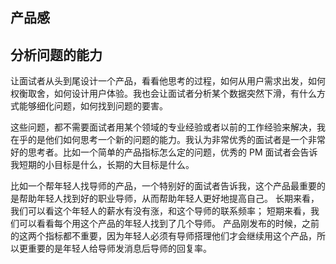 ## 产品感

## 分析问题的能力



让面试者从头到尾设计一个产品，看看他思考的过程，如何从用户需求出发，如何权衡取舍，如何设计用户体验。我也会让面试者分析某个数据突然下滑，有什么方式能够细化问题，如何找到问题的要害。


这些问题，都不需要面试者用某个领域的专业经验或者以前的工作经验来解决，我在乎的是他们如何思考一个新的问题的能力。我认为非常优秀的面试者是一个非常好的思考者。比如一个简单的产品指标怎么定的问题，优秀的 PM 面试者会告诉我短期的小目标是什么，长期的大目标是什么。

 
比如一个帮年轻人找导师的产品，一个特别好的面试者告诉我，这个产品最重要的是帮助年轻人找到好的职业导师，从而帮助年轻人更好地提高自己。
长期来看，我们可以看这个年轻人的薪水有没有涨，和这个导师的联系频率；
短期来看，我们可以看看每个用这个产品的年轻人找到了几个导师。
产品刚发布的时候，之前的这两个指标都不重要，因为年轻人必须有导师搭理他们才会继续用这个产品，所以更重要的是年轻人给导师发消息后导师的回复率。